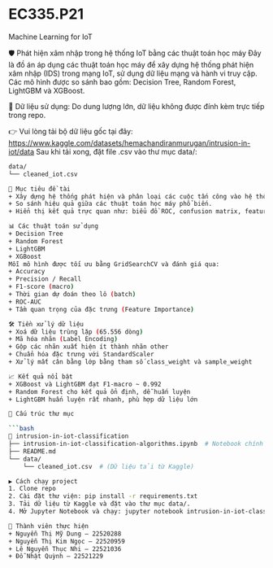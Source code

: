 # EC335.P21
Machine Learning for IoT 

🛡️ Phát hiện xâm nhập trong hệ thống IoT bằng các thuật toán học máy
Đây là đồ án áp dụng các thuật toán học máy để xây dựng hệ thống phát hiện xâm nhập (IDS) trong mạng IoT, sử dụng dữ liệu mạng và hành vi truy cập. Các mô hình được so sánh bao gồm: Decision Tree, Random Forest, LightGBM và XGBoost.

📂 Dữ liệu sử dụng: Do dung lượng lớn, dữ liệu không được đính kèm trực tiếp trong repo.

👉 Vui lòng tải bộ dữ liệu gốc tại đây: https://www.kaggle.com/datasets/hemachandiranmurugan/intrusion-in-iot/data
Sau khi tải xong, đặt file .csv vào thư mục data/:

```bash
data/
└── cleaned_iot.csv

🎯 Mục tiêu đề tài
+ Xây dựng hệ thống phát hiện và phân loại các cuộc tấn công vào hệ thống IoT.
+ So sánh hiệu quả giữa các thuật toán học máy phổ biến.
+ Hiển thị kết quả trực quan như: biểu đồ ROC, confusion matrix, feature importance.

📊 Các thuật toán sử dụng
+ Decision Tree
+ Random Forest
+ LightGBM
+ XGBoost
Mỗi mô hình được tối ưu bằng GridSearchCV và đánh giá qua:
+ Accuracy
+ Precision / Recall
+ F1-score (macro)
+ Thời gian dự đoán theo lô (batch)
+ ROC-AUC
+ Tầm quan trọng của đặc trưng (Feature Importance)

🛠️ Tiền xử lý dữ liệu
+ Xoá dữ liệu trùng lặp (65.556 dòng)
+ Mã hóa nhãn (Label Encoding)
+ Gộp các nhãn xuất hiện ít thành nhãn other
+ Chuẩn hóa đặc trưng với StandardScaler
+ Xử lý mất cân bằng lớp bằng tham số class_weight và sample_weight

📈 Kết quả nổi bật
+ XGBoost và LightGBM đạt F1-macro ~ 0.992
+ Random Forest cho kết quả ổn định, dễ huấn luyện
+ LightGBM huấn luyện rất nhanh, phù hợp dữ liệu lớn

📁 Cấu trúc thư mục

```bash
📁 intrusion-in-iot-classification
├── intrusion-in-iot-classification-algorithms.ipynb  # Notebook chính
├── README.md
└── data/
    └── cleaned_iot.csv  # (Dữ liệu tải từ Kaggle)

▶️ Cách chạy project
1. Clone repo
2. Cài đặt thư viện: pip install -r requirements.txt
3. Tải dữ liệu từ Kaggle và đặt vào thư mục data/.
4. Mở Jupyter Notebook và chạy: jupyter notebook intrusion-in-iot-classification-algorithms.ipynb

👥 Thành viên thực hiện
+ Nguyễn Thị Mỹ Dung – 22520288
+ Nguyễn Thị Kim Ngọc – 22520959
+ Lê Nguyễn Thục Nhi – 22521036
+ Đỗ Nhật Quỳnh – 22521229



